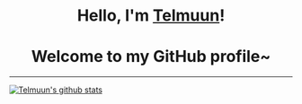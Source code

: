 <h1 align="center">Hello, I'm <a href="#">Telmuun</a>!</h1>
<h1 align="center">Welcome to my GitHub profile~</h1>
<hr>

[![Telmuun's github stats](https://github-readme-stats.vercel.app/api?username=kyore&count_private=true&show_icons=true&theme=radical)](https://github.com/anuraghazra/github-readme-stats)

<!--
**kyore/kyore** is a ✨ _special_ ✨ repository because its `README.md` (this file) appears on your GitHub profile.


- 🔭 I’m currently working on ...
- 🌱 I’m currently learning ...
- 👯 I’m looking to collaborate on ...
- 🤔 I’m looking for help with ...
- 💬 Ask me about ...
- 📫 How to reach me: ...
- 😄 Pronouns: ...
- ⚡ Fun fact: ...
-->
